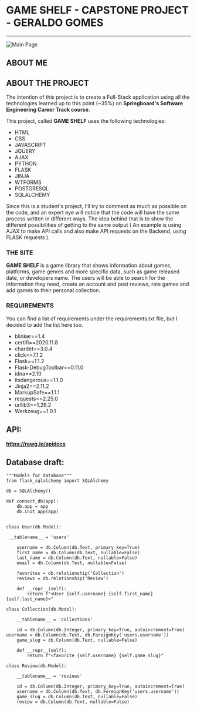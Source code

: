 # GAME SHELF - CAPSTONE PROJECT - GERALDO GOMES
---
![Main Page](https://github.com/ggomesneto/capstone1/blob/main/Game%20Shelf.jpeg)

## ABOUT ME

## ABOUT THE PROJECT

The intention of this project is to create a Full-Stack application using all the technologies learned up to this point (~35%) on **Springboard's Software Engineering Career Track course**. 

This project, called **GAME SHELF** uses the following technologies:

- HTML
- CSS
- JAVASCRIPT
- JQUERY
- AJAX
- PYTHON 
- FLASK
- JINJA
- WTFORMS
- POSTGRESQL
- SQLALCHEMY

Since this is a student's project, I'll try to comment as much as possible on the code, and an expert eye will notice that the code will have the same process written in different ways. The idea behind that is to show the different possibilities of getting to the same output ( An example is using AJAX to make API calls and also make API requests on the Backend, using FLASK requests ).

### THE SITE

**GAME SHELF** is a game library that shows information about games, platforms, game genres and more specific data, such as game released date, or developers name. The users will be able to search for the information they need, create an account and post reviews, rate games and add games to their personal collection.

### REQUIREMENTS

You can find a list of requirements under the requirements.txt file, but I decided to add the list here too.

- blinker==1.4
- certifi==2020.11.8
- chardet==3.0.4
- click==7.1.2
- Flask==1.1.2
- Flask-DebugToolbar==0.11.0
- idna==2.10
- itsdangerous==1.1.0
- Jinja2==2.11.2
- MarkupSafe==1.1.1
- requests==2.25.0
- urllib3==1.26.2
- Werkzeug==1.0.1
 
## API: 
**https://rawg.io/apidocs**

## Database draft:

	"""Models for database"""
	from flask_sqlalchemy import SQLAlchemy

	db = SQLAlchemy()

	def connect_db(app):
    	db.app = app
    	db.init_app(app)


	class User(db.Model):

   	 __tablename__ = 'users'

    	username = db.Column(db.Text, primary_key=True)
    	first_name = db.Column(db.Text, nullable=False)
    	last_name = db.Column(db.Text, nullable=False)
    	email = db.Column(db.Text, nullable=False)

    	favorites = db.relationship('Collection')
    	reviews = db.relationship('Review')

    	def __repr__(self):
        	return f"<User {self.username} {self.first_name} {self.last_name}>"

	class Collection(db.Model):

    	__tablename__ = 'collections'

    	id = db.Column(db.Integer, primary_key=True, autoincrement=True)
   	username = db.Column(db.Text, db.ForeignKey('users.username'))
    	game_slug = db.Column(db.Text, nullable=False)

    	def __repr__(self):
        	return f"<favorite {self.username} {self.game_slug}"

	class Review(db.Model):

    	__tablename__ = 'reviews'

    	id = db.Column(db.Integer, primary_key=True, autoincrement=True)
    	username = db.Column(db.Text, db.ForeignKey('users.username'))
    	game_slug = db.Column(db.Text, nullable=False)
    	review = db.Column(db.Text, nullable=False)

